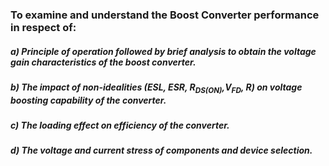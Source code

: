 ### To examine and understand the Boost Converter performance in respect of:

##### a) Principle of operation followed by brief analysis to obtain the voltage gain characteristics of the boost converter.

##### b) The impact of non-idealities (ESL, ESR, R<sub>DS(ON)</sub>,V<sub>FD</sub>, R) on voltage boosting capability of the converter.

##### c) The loading effect on efficiency of the converter.

##### d) The voltage and current stress of components and device selection.
